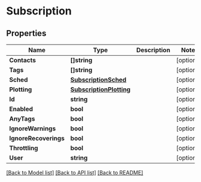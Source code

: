 # Subscription

## Properties

Name | Type | Description | Notes
------------ | ------------- | ------------- | -------------
**Contacts** | **[]string** |  | [optional] 
**Tags** | **[]string** |  | [optional] 
**Sched** | [**SubscriptionSched**](Subscription_sched.md) |  | [optional] 
**Plotting** | [**SubscriptionPlotting**](Subscription_plotting.md) |  | [optional] 
**Id** | **string** |  | [optional] 
**Enabled** | **bool** |  | [optional] 
**AnyTags** | **bool** |  | [optional] 
**IgnoreWarnings** | **bool** |  | [optional] 
**IgnoreRecoverings** | **bool** |  | [optional] 
**Throttling** | **bool** |  | [optional] 
**User** | **string** |  | [optional] 

[[Back to Model list]](../README.md#documentation-for-models) [[Back to API list]](../README.md#documentation-for-api-endpoints) [[Back to README]](../README.md)



